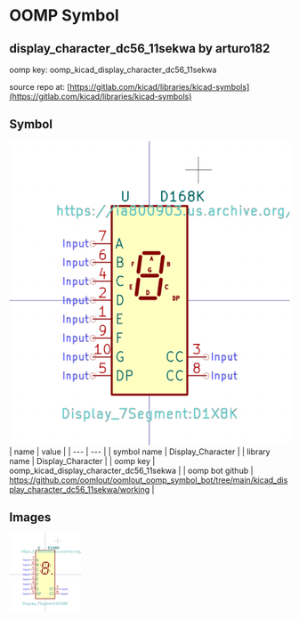 # OOMP Symbol  
## display_character_dc56_11sekwa  by arturo182  
  
oomp key: oomp_kicad_display_character_dc56_11sekwa  
  
source repo at: [https://gitlab.com/kicad/libraries/kicad-symbols](https://gitlab.com/kicad/libraries/kicad-symbols)  
## Symbol  
  
[![working.png](working_600.png)](working.png)  
| name | value | 
| --- | --- | 
| symbol name | Display_Character | 
| library name | Display_Character | 
| oomp key | oomp_kicad_display_character_dc56_11sekwa | 
| oomp bot github | https://github.com/oomlout/oomlout_oomp_symbol_bot/tree/main/kicad_display_character_dc56_11sekwa/working | 
## Images  
  
[![working.png](working_140.png)](working.png)  
